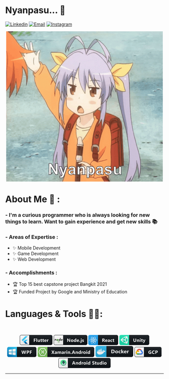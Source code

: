 # Nyanpasu... 👋

[![Linkedin](https://img.shields.io/badge/Linkedin-bobby--ang-blue)](https://www.linkedin.com/in/bobby-ang/)
[![Email](https://img.shields.io/badge/Email-yeremia.blog%40gmail.com-red)](mailto:yeremia.blog#gmail.com)
[![Instagram](https://img.shields.io/static/v1?label=Instagram&message=bobbyanggunawan&color=ff69b4)](https://www.instagram.com/bobbyanggunawan/)

<div align="center">
<img hight="100" alt="GIF" align="center" src="https://github.com/Bobby-Anggunawan/Bobby-Anggunawan/blob/main/Assets/nyanpasu.gif">
</div>


# About Me 💬 :

### - I'm a curious programmer who is always looking for new things to learn. Want to gain experience and get new skills 📚

### - Areas of Expertise :
- ✨ Mobile Development
- ✨ Game Development
- ✨ Web Development

### - Accomplishments : 
- 🏆 Top 15 best capstone project Bangkit 2021
- 🏆 Funded Project by Google and Ministry of Education


# Languages & Tools 👨‍💻:
</br>

<p align="center">

<!-- For more icons please follow  https://github.com/MikeCodesDotNET/ColoredBadges -->
<img src="https://github.com/Bobby-Anggunawan/Bobby-Anggunawan/blob/main/Assets/Icon/flutter.png" alt="flutter" hight="50">
<img src="https://github.com/Bobby-Anggunawan/Bobby-Anggunawan/blob/main/Assets/Icon/nodejs.png" alt="nodejs" hight="50">
<img src="https://github.com/Bobby-Anggunawan/Bobby-Anggunawan/blob/main/Assets/Icon/react.png" alt="react" hight="50">

<img src="https://github.com/Bobby-Anggunawan/Bobby-Anggunawan/blob/main/Assets/Icon/unity.png" alt="unity" hight="50">
<img src="https://github.com/Bobby-Anggunawan/Bobby-Anggunawan/blob/main/Assets/Icon/wpf.png" alt="wpf" hight="50">
<img src="https://github.com/Bobby-Anggunawan/Bobby-Anggunawan/blob/main/Assets/Icon/xamarin_android.png" alt="xamarin_android" hight="50">

<img src="https://github.com/Bobby-Anggunawan/Bobby-Anggunawan/blob/main/Assets/Icon/docker.png" alt="docker" width="120" hight="50">
<img src="https://github.com/Bobby-Anggunawan/Bobby-Anggunawan/blob/main/Assets/Icon/gcp.png" alt="Google Cloud Platform" hight="50">
<img src="https://github.com/Bobby-Anggunawan/Bobby-Anggunawan/blob/main/Assets/Icon/android_studio_colour.png" alt="Android Studio" hight="50">

</p>

*************
<!--
**Bobby-Anggunawan/Bobby-Anggunawan** is a ✨ _special_ ✨ repository because its `README.md` (this file) appears on your GitHub profile.

Here are some ideas to get you started:

- 🔭 I’m currently working on ...
- 🌱 I’m currently learning ...
- 👯 I’m looking to collaborate on ...
- 🤔 I’m looking for help with ...
- 💬 Ask me about ...
- 📫 How to reach me: ...
- 😄 Pronouns: ...
- ⚡ Fun fact: ...
-->
